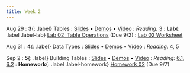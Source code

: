 ```yaml
---
title: Week 2
---
```


Aug 29
: **3**{: .label} Tables
  : [Slides](#) &#8226; [Demos](#) &#8226; [Video](#)
: *Reading:* [3](https://inferentialthinking.com/chapters/03/programming-in-python.html)
: **Lab**{: .label .label-lab} [Lab 02: Table Operations](#) (Due 9/2)
  : [Lab 02 Worksheet](#)

Aug 31
: **4**{: .label} Data Types
  : [Slides](#) &#8226; [Demos](#) &#8226; [Video](#)
: *Reading:* [4](https://inferentialthinking.com/chapters/04/Data_Types.html), [5](https://inferentialthinking.com/chapters/05/Sequences.html)

Sep 2
: **5**{: .label} Building Tables
  : [Slides](#) &#8226; [Demos](#) &#8226; [Video](#)
: *Reading:* [6.1](https://inferentialthinking.com/chapters/06/1/Sorting_Rows.html), [6.2](https://inferentialthinking.com/chapters/06/2/Selecting_Rows.html)
: **Homework**{: .label .label-homework} [Homework 02](#) (Due 9/7)
